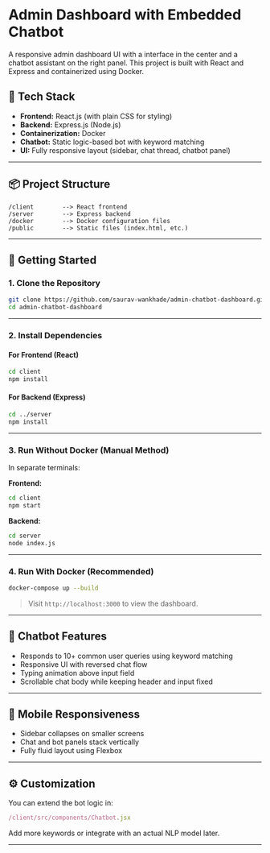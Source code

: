 # Admin Dashboard with Embedded Chatbot

A responsive admin dashboard UI with a interface in the center and a chatbot assistant on the right panel. This project is built with React and Express and containerized using Docker.

## 🧰 Tech Stack

- **Frontend:** React.js (with plain CSS for styling)
- **Backend:** Express.js (Node.js)
- **Containerization:** Docker
- **Chatbot:** Static logic-based bot with keyword matching
- **UI:** Fully responsive layout (sidebar, chat thread, chatbot panel)

---

## 📦 Project Structure

```
/client        --> React frontend
/server        --> Express backend
/docker        --> Docker configuration files
/public        --> Static files (index.html, etc.)
```

---

## 🚀 Getting Started

### 1. Clone the Repository

```bash
git clone https://github.com/saurav-wankhade/admin-chatbot-dashboard.git
cd admin-chatbot-dashboard
```

---

### 2. Install Dependencies

#### For Frontend (React)

```bash
cd client
npm install
```

#### For Backend (Express)

```bash
cd ../server
npm install
```

---

### 3. Run Without Docker (Manual Method)

In separate terminals:

**Frontend:**

```bash
cd client
npm start
```

**Backend:**

```bash
cd server
node index.js
```

---

### 4. Run With Docker (Recommended)

```bash
docker-compose up --build
```

> Visit `http://localhost:3000` to view the dashboard.

---

## 🧠 Chatbot Features

- Responds to 10+ common user queries using keyword matching
- Responsive UI with reversed chat flow
- Typing animation above input field
- Scrollable chat body while keeping header and input fixed

---

## 📱 Mobile Responsiveness

- Sidebar collapses on smaller screens
- Chat and bot panels stack vertically
- Fully fluid layout using Flexbox

---

## ⚙️ Customization

You can extend the bot logic in:

```js
/client/src/components/Chatbot.jsx
```

Add more keywords or integrate with an actual NLP model later.

---
 

